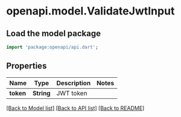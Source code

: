 # openapi.model.ValidateJwtInput

## Load the model package

```dart
import 'package:openapi/api.dart';
```

## Properties

| Name      | Type       | Description | Notes |
| --------- | ---------- | ----------- | ----- |
| **token** | **String** | JWT token   |

[[Back to Model list]](../README.md#documentation-for-models) [[Back to API list]](../README.md#documentation-for-api-endpoints) [[Back to README]](../README.md)
